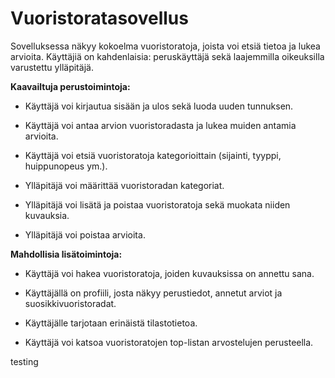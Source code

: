 # Vuoristoratasovellus

Sovelluksessa näkyy kokoelma vuoristoratoja, joista voi etsiä tietoa ja lukea arvioita. Käyttäjiä on kahdenlaisia: peruskäyttäjä sekä laajemmilla oikeuksilla varustettu ylläpitäjä.

**Kaavailtuja perustoimintoja:**

* Käyttäjä voi kirjautua sisään ja ulos sekä luoda uuden tunnuksen.

* Käyttäjä voi antaa arvion vuoristoradasta ja lukea muiden antamia arvioita.

* Käyttäjä voi etsiä vuoristoratoja kategorioittain (sijainti, tyyppi, huippunopeus ym.).

* Ylläpitäjä voi määrittää vuoristoradan kategoriat.

* Ylläpitäjä voi lisätä ja poistaa vuoristoratoja sekä muokata niiden kuvauksia.

* Ylläpitäjä voi poistaa arvioita.


**Mahdollisia lisätoimintoja:**

* Käyttäjä voi hakea vuoristoratoja, joiden kuvauksissa on annettu sana.

* Käyttäjällä on profiili, josta näkyy perustiedot, annetut arviot ja suosikkivuoristoradat.

* Käyttäjälle tarjotaan erinäistä tilastotietoa.

* Käyttäjä voi katsoa vuoristoratojen top-listan arvostelujen perusteella.

testing